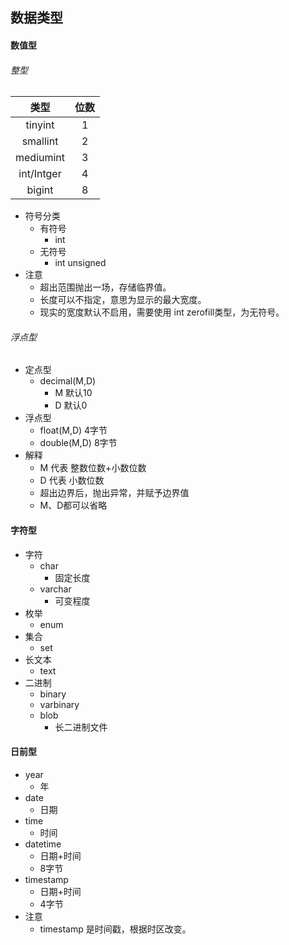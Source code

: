 ## 数据类型
#### 数值型
###### 整型
|类型|位数|
|:---:|:---:|
|tinyint|1|
|smallint|2|
|mediumint|3|
|int/Intger|4|
|bigint|8|
- 符号分类
    - 有符号
        - int 
    - 无符号
        - int unsigned
- 注意
    - 超出范围抛出一场，存储临界值。
    - 长度可以不指定，意思为显示的最大宽度。
    - 现实的宽度默认不启用，需要使用 int zerofill类型，为无符号。
###### 浮点型
- 定点型
    - decimal(M,D)
        - M 默认10
        - D 默认0
- 浮点型
    - float(M,D)    4字节
    - double(M,D)   8字节
- 解释
    - M 代表  整数位数+小数位数
    - D 代表  小数位数
    - 超出边界后，抛出异常，并赋予边界值
    - M、D都可以省略
#### 字符型
- 字符
    - char
        - 固定长度
    - varchar
        - 可变程度
- 枚举
    - enum
- 集合
    - set
- 长文本
    - text
- 二进制
    - binary
    - varbinary
    - blob
        - 长二进制文件

#### 日前型
- year
    - 年
- date
    - 日期
- time
    - 时间
- datetime
    - 日期+时间
    - 8字节
- timestamp
    - 日期+时间
    - 4字节
- 注意
    - timestamp 是时间戳，根据时区改变。